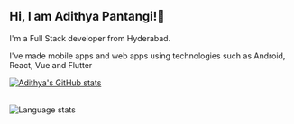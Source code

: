 <h2>Hi, I am Adithya Pantangi!👋</h2>

<p>I'm a Full Stack developer from Hyderabad.</p>

<p>I've made mobile apps and web apps using technologies such as Android, React, Vue and Flutter</p>

[![Adithya's GitHub stats](https://github-readme-stats.vercel.app/api?username=Adi343)](https://github.com/Adi343/github-readme-stats)

<br>

<img align="left" alt="Language stats" src="https://github-readme-stats.vercel.app/api/top-langs/?username=Adi343" />

